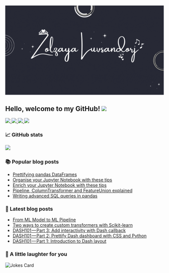 ![](https://raw.githubusercontent.com/zluvsand/zluvsand/master/banner.gif)

## Hello, welcome to my GitHub! <img src="https://raw.githubusercontent.com/zluvsand/zluvsand/master/wave.gif" width="25px">

<a href="https://medium.com/@zluvsand">
    <img src="https://img.shields.io/badge/MEDIUM-12100E?logo=medium&color=fe6e95&logoColor=white" />
</a>
<a href="https://www.linkedin.com/in/zluvsand/">
    <img src="https://img.shields.io/badge/LINKEDIN-12100E?logo=linkedin&color=282A36&logoColor=white" />
</a>
<a href="https://zluvsand.github.io/">
    <img src="https://img.shields.io/badge/WEBSITE-12100E?logo=html5&color=fe6e95&logoColor=white" />
</a>
<a href="https://open.spotify.com/playlist/7KmIUNWrK8wEHfQcQfFrQ1?si=0e2d44043b5a40a4">
    <img src="https://img.shields.io/badge/SPOTIFY-12100E?logo=spotify&color=282A36&logoColor=white" />
</a>

### 📈 GitHub stats
<p><img src="https://github-readme-streak-stats.herokuapp.com/?user=zluvsand&theme=dracula"/></p>

### 📚 Popular blog posts
- [Prettifying pandas DataFrames](https://towardsdatascience.com/prettifying-pandas-dataframes-75c1a1a6877d)
- [Organise your Jupyter Notebook with these tips](https://towardsdatascience.com/organise-your-jupyter-notebook-with-these-tips-d164d5dcd51f)
- [Enrich your Jupyter Notebook with these tips](https://towardsdatascience.com/enrich-your-jupyter-notebook-with-these-tips-55c8ead25255)
- [Pipeline, ColumnTransformer and FeatureUnion explained](https://towardsdatascience.com/pipeline-columntransformer-and-featureunion-explained-f5491f815f)
- [Writing advanced SQL queries in pandas](https://towardsdatascience.com/writing-advanced-sql-queries-in-pandas-1dc494a17afe)

### 📂 Latest blog posts
<!-- BLOG-POST-LIST:START -->
- [From ML Model to ML Pipeline](https://zluvsand.medium.com/from-ml-model-to-ml-pipeline-9d076f7a0beb?source=rss-5bca2b935223------2)
- [Two ways to create custom transformers with Scikit-learn](https://towardsdatascience.com/two-ways-to-create-custom-transformers-with-scikit-learn-b9089acacd37?source=rss-5bca2b935223------2)
- [DASH101 — Part 3: Add interactivity with Dash callback](https://towardsdatascience.com/dash101-part-3-add-interactivity-with-dash-callback-420f564ad622?source=rss-5bca2b935223------2)
- [DASH101 — Part 2: Prettify Dash dashboard with CSS and Python](https://towardsdatascience.com/dash101-part-2-prettify-dash-dashboard-with-css-and-python-3866c069a3b6?source=rss-5bca2b935223------2)
- [DASH101 — Part 1: Introduction to Dash layout](https://towardsdatascience.com/dash101-part-1-introduction-to-dash-layout-810ec449ad43?source=rss-5bca2b935223------2)
<!-- BLOG-POST-LIST:END -->

### 🙊 A little laughter for you
![Jokes Card](https://readme-jokes.vercel.app/api?theme=dracula)

<!-- [![Header](https://raw.githubusercontent.com/zluvsand/zluvsand/master/header.png "Header")](https://medium.com/@zluvsand) -->
<!-- <img src="https://media.giphy.com/media/Cmr1OMJ2FN0B2/source.gif" width="280" height="auto" /></a> -->